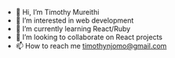 - 👋 Hi, I’m Timothy Mureithi
- 👀 I’m interested in web development
- 🌱 I’m currently learning React/Ruby
- 💞️ I’m looking to collaborate on React projects
- 📫 How to reach me timothynjomo@gmail.com

<!---
timothymureithi/timothymureithi is a ✨ special ✨ repository because its `README.md` (this file) appears on your GitHub profile.
You can click the Preview link to take a look at your changes.
--->
